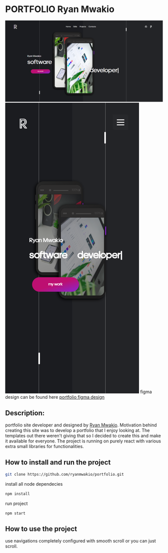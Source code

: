 # PORTFOLIO Ryan Mwakio

![portfolio image](./src/assets/cover1.png)
![portfolio image](./src/assets/cover2.png)
figma design can be found here [portfolio figma design](<https://www.figma.com/file/DJzQZPPSm3Wm4P9FgTPoAB/portfolio-(Community)?node-id=0%3A1>)

## Description:

portfolio site developer and designed by [Ryan Mwakio](https://ryanmwakio.netlify.app/). Motivation behind creating this site was to develop a portfolio that I enjoy looking at. The templates out there weren't giving that so I decided to create this and make it available for everyone. The project is running on purely react with various extra small libraries for functionalities.

## How to install and run the project

```bash
git clone https://github.com/ryanmwakio/portfolio.git
```

install all node dependecies

```bash
npm install
```

run project

```bash
npm start
```

## How to use the project

use navigations completely configured with smooth scroll or you can just scroll.

